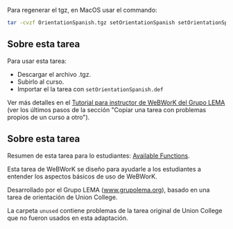 Para regenerar el tgz, en MacOS usar el commando:

```bash
tar -cvzf OrientationSpanish.tgz setOrientationSpanish setOrientationSpanish.def
```

## Sobre esta tarea

Para usar esta tarea:

*  Descargar el archivo .tgz.
*  Subirlo al curso.
*  Importar el la tarea con `setOrientationSpanish.def`

Ver más detalles en el [Tutorial para instructor de WeBWorK del Grupo LEMA](https://docs.google.com/document/d/e/2PACX-1vRuSzbWGHnGnIDhBr956HmYldIL0jXGkYZb5LrwolOthnEB4VF6ubRFzGVERBEx4WgQKTU90afq8AnX/pub#h.eg89zk705kp5) (ver los últimos pasos de la sección "Copiar una tarea con problemas propios de un curso a otro").

## Sobre esta tarea

Resumen de esta tarea para lo estudiantes: [Available Functions](https://webwork.maa.org/wiki/Available_Functions).

Esta tarea de WeBWorK se diseño para ayudarle a los estudiantes a entender los aspectos básicos de uso de WeBWorK.

Desarrollado por el Grupo LEMA (www.grupolema.org), basado en una tarea de orientación de Union College.


La carpeta `unused` contiene problemas de la tarea original de Union College que no fueron usados en esta adaptación.



